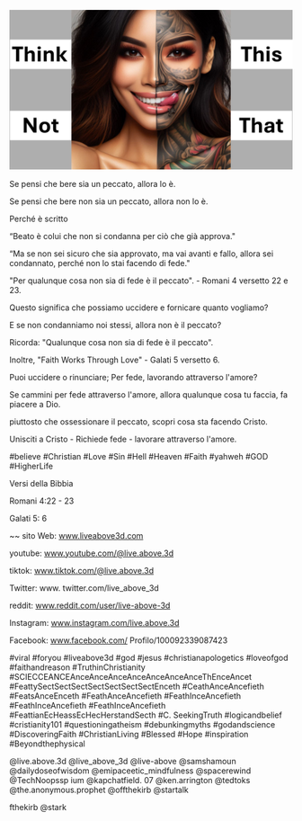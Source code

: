 ![Video cover image](../cover.jpg "cover photo")

Se pensi che bere sia un peccato, allora lo è.

Se pensi che bere non sia un peccato, allora non lo è.

Perché è scritto

“Beato è colui che non si condanna per ciò che già approva."

“Ma se non sei sicuro che sia approvato, ma vai avanti e fallo, allora sei condannato, perché non lo stai facendo di fede."

"Per qualunque cosa non sia di fede è il peccato". - Romani 4 versetto 22 e 23.

Questo significa che possiamo uccidere e fornicare quanto vogliamo?

E se non condanniamo noi stessi, allora non è il peccato?

Ricorda: "Qualunque cosa non sia di fede è il peccato".

Inoltre, "Faith Works Through Love" - ​​Galati 5 versetto 6.

Puoi uccidere o rinunciare; Per fede, lavorando attraverso l'amore?

Se cammini per fede attraverso l'amore, allora qualunque cosa tu faccia, fa piacere a Dio.

piuttosto che ossessionare il peccato, scopri cosa sta facendo Cristo.

Unisciti a Cristo - Richiede fede - lavorare attraverso l'amore.

#believe #Christian #Love #Sin #Hell #Heaven #Faith #yahweh #GOD #HigherLife


Versi della Bibbia

Romani 4:22 - 23

Galati 5: 6


~~ sito Web: www.liveabove3d.com

youtube: www.youtube.com/@live.above.3d

tiktok: www.tiktok.com/@live.above.3d

Twitter: www. twitter.com/live_above_3d

reddit: www.reddit.com/user/live-above-3d

Instagram: www.instagram.com/live.above.3d

Facebook: www.facebook.com/ Profilo/100092339087423

#viral #foryou #liveabove3d #god #jesus #christianapologetics #loveofgod #faithandreason #TruthinChristianity #SCIECCEANCEAnceAnceAnceAnceAnceAnceAnceThEnceAncet #FeattySectSectSectSectSectSectSectEnceth #CeathAnceAncefieth #FeatsAnceEnceth #FeathAnceAncefieth #FeathInceAncefieth #FeathInceAncefieth #FeathInceAncefieth #FeattianEcHeassEcHecHerstandSecth #C. SeekingTruth #logicandbelief #cristianity101 #questioningatheism #debunkingmyths #godandscience #DiscoveringFaith #ChristianLiving #Blessed #Hope #inspiration #Beyondthephysical

@live.above.3d @live_above_3d @live-above @samshamoun @dailydoseofwisdom @emipaceetic_mindfulness @spacerewind @TechNoopssp ium @kapchatfield. 07 @ken.arrington @tedtoks @the.anonymous.prophet @offthekirb @startalk

fthekirb @stark


